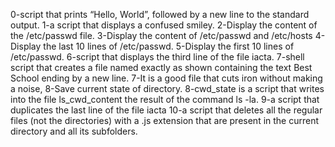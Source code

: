 0-script that prints “Hello, World”, followed by a new line to the standard output.
1-a script that displays a confused smiley.
2-Display the content of the /etc/passwd file.
3-Display the content of /etc/passwd and /etc/hosts
4-Display the last 10 lines of /etc/passwd.
5-Display the first 10 lines of /etc/passwd.
6-script that displays the third line of the file iacta.
7-shell script that creates a file named exactly as shown containing the text Best School ending by a new line.
7-It is a good file that cuts iron without making a noise, 8-Save current state of directory.
8-cwd_state is a script that writes into the file ls_cwd_content the result of the command ls -la.
9-a script that duplicates the last line of the file iacta
10-a script that deletes all the regular files (not the directories) with a .js extension that are present in the current directory and all its subfolders.
